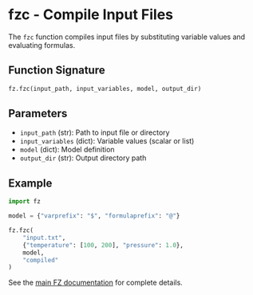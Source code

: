 # fzc - Compile Input Files

The `fzc` function compiles input files by substituting variable values and evaluating formulas.

## Function Signature

```python
fz.fzc(input_path, input_variables, model, output_dir)
```

## Parameters

- `input_path` (str): Path to input file or directory
- `input_variables` (dict): Variable values (scalar or list)
- `model` (dict): Model definition
- `output_dir` (str): Output directory path

## Example

```python
import fz

model = {"varprefix": "$", "formulaprefix": "@"}

fz.fzc(
    "input.txt",
    {"temperature": [100, 200], "pressure": 1.0},
    model,
    "compiled"
)
```

See the [main FZ documentation](https://github.com/Funz/fz) for complete details.
